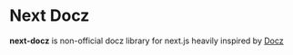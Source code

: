 # Next Docz

**next-docz** is non-official docz library for next.js heavily inspired by [Docz](https://www.docz.site/)